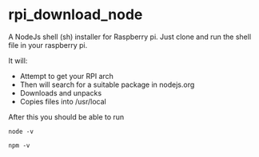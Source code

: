 # rpi_download_node
A NodeJs shell (sh) installer for Raspberry pi.
Just clone and run the shell file in your raspberry pi.

It will:
* Attempt to get your RPI arch
* Then will search for a suitable package in nodejs.org
* Downloads and unpacks
* Copies files into /usr/local

After this you should be able to run
````
node -v
````
````
npm -v
````
